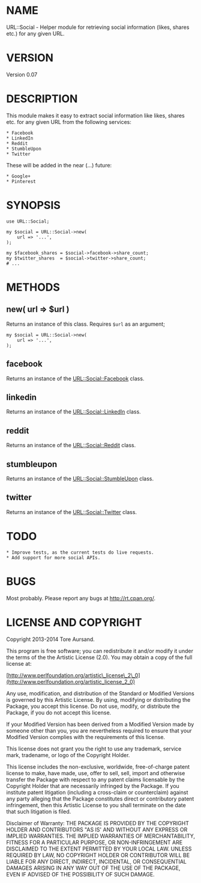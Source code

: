 # NAME

URL::Social - Helper module for retrieving social information (likes, shares
etc.) for any given URL.

# VERSION

Version 0.07

# DESCRIPTION

This module makes it easy to extract social information like likes, shares
etc. for any given URL from the following services:

    * Facebook
    * LinkedIn
    * Reddit
    * StumbleUpon
    * Twitter

These will be added in the near (...) future:

    * Google+
    * Pinterest

# SYNOPSIS

    use URL::Social;

    my $social = URL::Social->new(
        url => '...',
    );

    my $facebook_shares = $social->facebook->share_count;
    my $twitter_shares  = $social->twitter->share_count;
    # ...

# METHODS

## new( url => $url )

Returns an instance of this class. Requires `$url` as an argument;

    my $social = URL::Social->new(
        url => '...',
    );

## facebook

Returns an instance of the [URL::Social::Facebook](https://metacpan.org/pod/URL::Social::Facebook) class.

## linkedin

Returns an instance of the [URL::Social::LinkedIn](https://metacpan.org/pod/URL::Social::LinkedIn) class.

## reddit

Returns an instance of the [URL::Social::Reddit](https://metacpan.org/pod/URL::Social::Reddit) class.

## stumbleupon

Returns an instance of the [URL::Social::StumbleUpon](https://metacpan.org/pod/URL::Social::StumbleUpon) class.

## twitter

Returns an instance of the [URL::Social::Twitter](https://metacpan.org/pod/URL::Social::Twitter) class.

# TODO

    * Improve tests, as the current tests do live requests.
    * Add support for more social APIs.

# BUGS

Most probably. Please report any bugs at http://rt.cpan.org/.

# LICENSE AND COPYRIGHT

Copyright 2013-2014 Tore Aursand.

This program is free software; you can redistribute it and/or modify it
under the terms of the the Artistic License (2.0). You may obtain a
copy of the full license at:

[http://www.perlfoundation.org/artistic\_license\_2\_0](http://www.perlfoundation.org/artistic_license_2_0)

Any use, modification, and distribution of the Standard or Modified
Versions is governed by this Artistic License. By using, modifying or
distributing the Package, you accept this license. Do not use, modify,
or distribute the Package, if you do not accept this license.

If your Modified Version has been derived from a Modified Version made
by someone other than you, you are nevertheless required to ensure that
your Modified Version complies with the requirements of this license.

This license does not grant you the right to use any trademark, service
mark, tradename, or logo of the Copyright Holder.

This license includes the non-exclusive, worldwide, free-of-charge
patent license to make, have made, use, offer to sell, sell, import and
otherwise transfer the Package with respect to any patent claims
licensable by the Copyright Holder that are necessarily infringed by the
Package. If you institute patent litigation (including a cross-claim or
counterclaim) against any party alleging that the Package constitutes
direct or contributory patent infringement, then this Artistic License
to you shall terminate on the date that such litigation is filed.

Disclaimer of Warranty: THE PACKAGE IS PROVIDED BY THE COPYRIGHT HOLDER
AND CONTRIBUTORS "AS IS' AND WITHOUT ANY EXPRESS OR IMPLIED WARRANTIES.
THE IMPLIED WARRANTIES OF MERCHANTABILITY, FITNESS FOR A PARTICULAR
PURPOSE, OR NON-INFRINGEMENT ARE DISCLAIMED TO THE EXTENT PERMITTED BY
YOUR LOCAL LAW. UNLESS REQUIRED BY LAW, NO COPYRIGHT HOLDER OR
CONTRIBUTOR WILL BE LIABLE FOR ANY DIRECT, INDIRECT, INCIDENTAL, OR
CONSEQUENTIAL DAMAGES ARISING IN ANY WAY OUT OF THE USE OF THE PACKAGE,
EVEN IF ADVISED OF THE POSSIBILITY OF SUCH DAMAGE.
